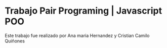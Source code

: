 # Trabajo Pair Programing | Javascript POO
Este trabajo fue realizado por Ana maria Hernandez y Cristian Camilo Quiñones
